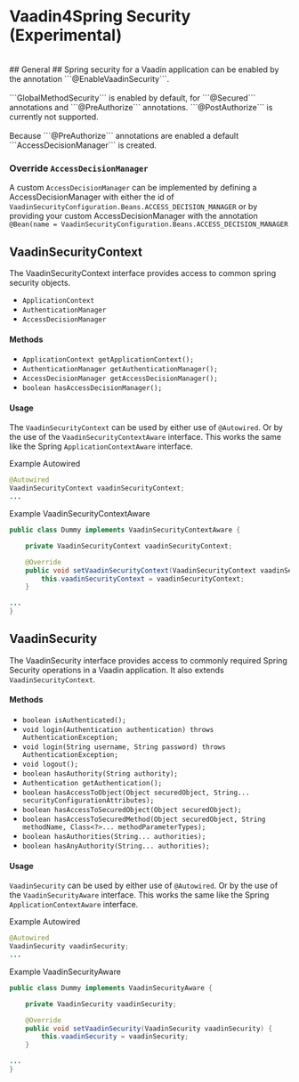 Vaadin4Spring Security (Experimental)
==========================
<br>
## General ##
Spring security for a Vaadin application can be enabled by the annotation ```@EnableVaadinSecurity```.
<br><br>
```GlobalMethodSecurity``` is enabled by default, for ```@Secured``` annotations and ```@PreAuthorize``` annotations. ```@PostAuthorize``` is currently not supported.
<br><br>
Because ```@PreAuthorize``` annotations are enabled a default ```AccessDecisionManager``` is created.

### Override ```AccessDecisionManager``` ###
A custom ```AccessDecisionManager``` can be implemented by defining a AccessDecisionManager with either the id of ```VaadinSecurityConfiguration.Beans.ACCESS_DECISION_MANAGER``` or by providing your custom AccessDecisionManager with the annotation ```@Bean(name = VaadinSecurityConfiguration.Beans.ACCESS_DECISION_MANAGER```

## VaadinSecurityContext ###
The VaadinSecurityContext interface provides access to common spring security objects.

- ```ApplicationContext```
- ```AuthenticationManager```
- ```AccessDecisionManager```

#### Methods ####

- ```ApplicationContext getApplicationContext();```
- ```AuthenticationManager getAuthenticationManager();```
- ```AccessDecisionManager getAccessDecisionManager();```
- ```boolean hasAccessDecisionManager();```

#### Usage ####
The ```VaadinSecurityContext``` can be used by either use of ```@Autowired```. Or by the use of the ```VaadinSecurityContextAware``` interface. This works the same like the Spring ```ApplicationContextAware``` interface.

Example Autowired
```java
@Autowired
VaadinSecurityContext vaadinSecurityContext;
...
```

Example VaadinSecurityContextAware
```java
public class Dummy implements VaadinSecurityContextAware {

    private VaadinSecurityContext vaadinSecurityContext;

    @Override
    public void setVaadinSecurityContext(VaadinSecurityContext vaadinSecurityContext) {
        this.vaadinSecurityContext = vaadinSecurityContext;
    }

...
}
```

## VaadinSecurity ##
The VaadinSecurity interface provides access to commonly required Spring Security operations in a Vaadin application. It also extends ```VaadinSecurityContext```.

#### Methods ####

-  ```boolean isAuthenticated();```
-  ```void login(Authentication authentication) throws AuthenticationException;```
-  ```void login(String username, String password) throws AuthenticationException;```
-  ```void logout();```
-  ```boolean hasAuthority(String authority);```
-  ```Authentication getAuthentication();```
-  ```boolean hasAccessToObject(Object securedObject, String... securityConfigurationAttributes);```
-  ```boolean hasAccessToSecuredObject(Object securedObject);```
-  ```boolean hasAccessToSecuredMethod(Object securedObject, String methodName, Class<?>... methodParameterTypes);```
-  ```boolean hasAuthorities(String... authorities);```
-  ```boolean hasAnyAuthority(String... authorities);```

#### Usage ####
```VaadinSecurity``` can be used by either use of ```@Autowired```. Or by the use of the ```VaadinSecurityAware``` interface. This works the same like the Spring ```ApplicationContextAware``` interface.

Example Autowired
```java
@Autowired
VaadinSecurity vaadinSecurity;
...
```

Example VaadinSecurityAware
```java
public class Dummy implements VaadinSecurityAware {

    private VaadinSecurity vaadinSecurity;

    @Override
    public void setVaadinSecurity(VaadinSecurity vaadinSecurity) {
        this.vaadinSecurity = vaadinSecurity;
    }

...
}
```